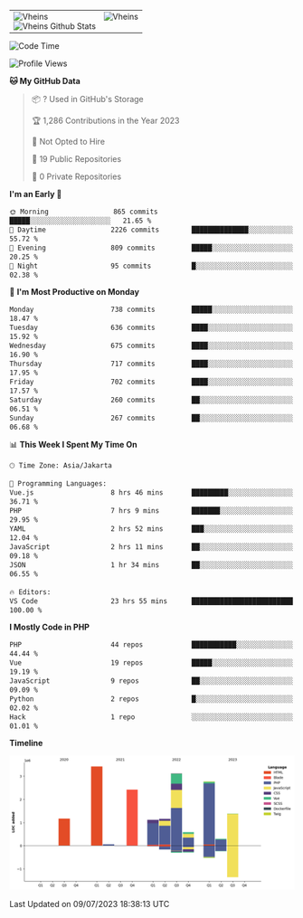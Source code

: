<table>
  <tr>
    <td valign="top">
      <img src="https://github-readme-streak-stats.herokuapp.com/?user=Vheins&" alt="Vheins" /><br/>
      <img src="https://github-readme-stats.vercel.app/api?username=vheins&count_private=true&show_icons=true" alt="Vheins Github Stats">
    </td>
    <td valign="top">
      <img src="https://github-readme-stats.vercel.app/api/top-langs/?username=Vheins&count_private=true" alt="Vheins" /><br/>
    </td>
  </tr>
</table>

<!--START_SECTION:waka-->
![Code Time](http://img.shields.io/badge/Code%20Time-372%20hrs%2059%20mins-blue)

![Profile Views](http://img.shields.io/badge/Profile%20Views-0-blue)

**🐱 My GitHub Data** 

> 📦 ? Used in GitHub's Storage 
 > 
> 🏆 1,286 Contributions in the Year 2023
 > 
> 🚫 Not Opted to Hire
 > 
> 📜 19 Public Repositories 
 > 
> 🔑 0 Private Repositories 
 > 
**I'm an Early 🐤** 

```text
🌞 Morning                865 commits         █████░░░░░░░░░░░░░░░░░░░░   21.65 % 
🌆 Daytime                2226 commits        ██████████████░░░░░░░░░░░   55.72 % 
🌃 Evening                809 commits         █████░░░░░░░░░░░░░░░░░░░░   20.25 % 
🌙 Night                  95 commits          █░░░░░░░░░░░░░░░░░░░░░░░░   02.38 % 
```
📅 **I'm Most Productive on Monday** 

```text
Monday                   738 commits         █████░░░░░░░░░░░░░░░░░░░░   18.47 % 
Tuesday                  636 commits         ████░░░░░░░░░░░░░░░░░░░░░   15.92 % 
Wednesday                675 commits         ████░░░░░░░░░░░░░░░░░░░░░   16.90 % 
Thursday                 717 commits         ████░░░░░░░░░░░░░░░░░░░░░   17.95 % 
Friday                   702 commits         ████░░░░░░░░░░░░░░░░░░░░░   17.57 % 
Saturday                 260 commits         ██░░░░░░░░░░░░░░░░░░░░░░░   06.51 % 
Sunday                   267 commits         ██░░░░░░░░░░░░░░░░░░░░░░░   06.68 % 
```


📊 **This Week I Spent My Time On** 

```text
🕑︎ Time Zone: Asia/Jakarta

💬 Programming Languages: 
Vue.js                   8 hrs 46 mins       █████████░░░░░░░░░░░░░░░░   36.71 % 
PHP                      7 hrs 9 mins        ███████░░░░░░░░░░░░░░░░░░   29.95 % 
YAML                     2 hrs 52 mins       ███░░░░░░░░░░░░░░░░░░░░░░   12.04 % 
JavaScript               2 hrs 11 mins       ██░░░░░░░░░░░░░░░░░░░░░░░   09.18 % 
JSON                     1 hr 34 mins        ██░░░░░░░░░░░░░░░░░░░░░░░   06.55 % 

🔥 Editors: 
VS Code                  23 hrs 55 mins      █████████████████████████   100.00 % 
```

**I Mostly Code in PHP** 

```text
PHP                      44 repos            ███████████░░░░░░░░░░░░░░   44.44 % 
Vue                      19 repos            █████░░░░░░░░░░░░░░░░░░░░   19.19 % 
JavaScript               9 repos             ██░░░░░░░░░░░░░░░░░░░░░░░   09.09 % 
Python                   2 repos             █░░░░░░░░░░░░░░░░░░░░░░░░   02.02 % 
Hack                     1 repo              ░░░░░░░░░░░░░░░░░░░░░░░░░   01.01 % 
```



**Timeline**

![Lines of Code chart](https://raw.githubusercontent.com/vheins/vheins/main/assets/bar_graph.png)


 Last Updated on 09/07/2023 18:38:13 UTC
<!--END_SECTION:waka-->
